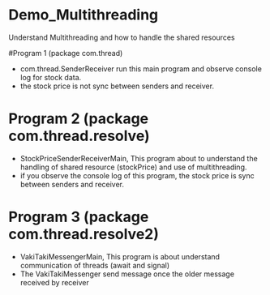 # Demo_Multithreading
Understand Multithreading and how to handle the shared resources

#Program 1 (package com.thread)
*  com.thread.SenderReceiver run this main program and observe console log for stock data. 
*  the stock price is not sync between senders and receiver.

####
# Program 2 (package com.thread.resolve)
* StockPriceSenderReceiverMain, This  program about to understand  the handling of shared resource (stockPrice) and use of multithreading.
* if you observe the console log of this program, the stock price is sync between senders and receiver.

###
# Program 3 (package com.thread.resolve2)
* VakiTakiMessengerMain, This program is about understand communication of threads (await and signal)
* The VakiTakiMessenger send message once the older message received by receiver
